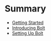 # Summary

* [Getting Started](README.md)
* [Introducing Bolt](chapter1.md)
* [Setting Up Bolt](setting-up-bolt.md)

